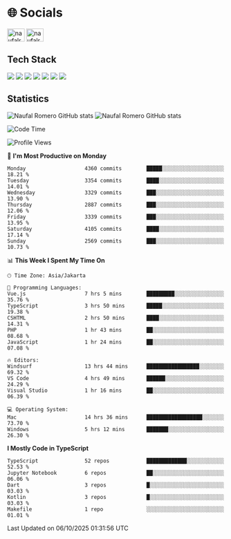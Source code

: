 <h1 align="">🌐 Socials</h1>
<p align="left">
<a href="https://linkedin.com/in/naufal-romero-putra-pratama-9ab816177/" target="blank"><img align="center" src="https://raw.githubusercontent.com/rahuldkjain/github-profile-readme-generator/master/src/images/icons/Social/linked-in-alt.svg" alt="naufalromero" height="30" width="40" /></a>
<a href="https://instagram.com/naufalromero" target="blank"><img align="center" src="https://raw.githubusercontent.com/rahuldkjain/github-profile-readme-generator/master/src/images/icons/Social/instagram.svg" alt="naufalromero" height="30" width="40" /></a>
</p>


<h2 align="">Tech Stack</h2>
<div align="">
  <img src="https://img.shields.io/badge/next.js-000000?style=for-the-badge&logo=nextdotjs&logoColor=white"/>
 <img src="https://img.shields.io/badge/typescript-%23007ACC.svg?style=for-the-badge&logo=typescript&logoColor=white"/>
 <img src="https://img.shields.io/badge/react-%2320232a.svg?style=for-the-badge&logo=react&logoColor=%2361DAFB"/>
 <img src="https://img.shields.io/badge/tailwindcss-%2338B2AC.svg?style=for-the-badge&logo=tailwind-css&logoColor=white"/>
 <img src="https://img.shields.io/badge/Prisma-3982CE?style=for-the-badge&logo=Prisma&logoColor=white"/>
 <img src="https://img.shields.io/badge/javascript-%23323330.svg?style=for-the-badge&logo=javascript&logoColor=%23F7DF1E"/>
 <img src="https://img.shields.io/badge/java-%23ED8B00.svg?style=for-the-badge&logo=openjdk&logoColor=white"/>
</div>


<h2 align="">Statistics</h2>
<div align="">
<img src="https://github-readme-stats-xi-nine-74.vercel.app/api?username=romves&show_icons=true&theme=tokyonight&include_all_commits=true&count_private=true" alt="Naufal Romero GitHub stats"/>
<img src="https://github-readme-stats-xi-nine-74.vercel.app/api/top-langs/?username=romves&theme=tokyonight&hide_border=false&include_all_commits=true&count_private=true&layout=compact" alt="Naufal Romero GitHub stats"/>
</div>

<!--START_SECTION:waka-->
![Code Time](http://img.shields.io/badge/Code%20Time-2%2C962%20hrs%2035%20mins-blue)

![Profile Views](http://img.shields.io/badge/Profile%20Views-0-blue)

📅 **I'm Most Productive on Monday** 

```text
Monday                   4360 commits        █████░░░░░░░░░░░░░░░░░░░░   18.21 % 
Tuesday                  3354 commits        ████░░░░░░░░░░░░░░░░░░░░░   14.01 % 
Wednesday                3329 commits        ███░░░░░░░░░░░░░░░░░░░░░░   13.90 % 
Thursday                 2887 commits        ███░░░░░░░░░░░░░░░░░░░░░░   12.06 % 
Friday                   3339 commits        ███░░░░░░░░░░░░░░░░░░░░░░   13.95 % 
Saturday                 4105 commits        ████░░░░░░░░░░░░░░░░░░░░░   17.14 % 
Sunday                   2569 commits        ███░░░░░░░░░░░░░░░░░░░░░░   10.73 % 
```


📊 **This Week I Spent My Time On** 

```text
🕑︎ Time Zone: Asia/Jakarta

💬 Programming Languages: 
Vue.js                   7 hrs 5 mins        █████████░░░░░░░░░░░░░░░░   35.76 % 
TypeScript               3 hrs 50 mins       █████░░░░░░░░░░░░░░░░░░░░   19.38 % 
CSHTML                   2 hrs 50 mins       ████░░░░░░░░░░░░░░░░░░░░░   14.31 % 
PHP                      1 hr 43 mins        ██░░░░░░░░░░░░░░░░░░░░░░░   08.68 % 
JavaScript               1 hr 24 mins        ██░░░░░░░░░░░░░░░░░░░░░░░   07.08 % 

🔥 Editors: 
Windsurf                 13 hrs 44 mins      █████████████████░░░░░░░░   69.32 % 
VS Code                  4 hrs 49 mins       ██████░░░░░░░░░░░░░░░░░░░   24.29 % 
Visual Studio            1 hr 16 mins        ██░░░░░░░░░░░░░░░░░░░░░░░   06.39 % 

💻 Operating System: 
Mac                      14 hrs 36 mins      ██████████████████░░░░░░░   73.70 % 
Windows                  5 hrs 12 mins       ███████░░░░░░░░░░░░░░░░░░   26.30 % 
```

**I Mostly Code in TypeScript** 

```text
TypeScript               52 repos            █████████████░░░░░░░░░░░░   52.53 % 
Jupyter Notebook         6 repos             ██░░░░░░░░░░░░░░░░░░░░░░░   06.06 % 
Dart                     3 repos             █░░░░░░░░░░░░░░░░░░░░░░░░   03.03 % 
Kotlin                   3 repos             █░░░░░░░░░░░░░░░░░░░░░░░░   03.03 % 
Makefile                 1 repo              ░░░░░░░░░░░░░░░░░░░░░░░░░   01.01 % 
```




 Last Updated on 06/10/2025 01:31:56 UTC
<!--END_SECTION:waka-->
